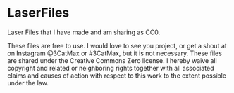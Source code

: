 # LaserFiles
Laser Files that I have made and am sharing as CC0.

These files are free to use. I would love to see you project, or get a shout at on Instagram @3CatMax or #3CatMax, but it is not necessary. These files are shared under the Creative Commons Zero license. I hereby waive all copyright and related or neighboring rights together with all associated claims and causes of action with respect to this work to the extent possible under the law.
 
